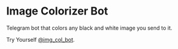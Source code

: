 # Image Colorizer Bot
Telegram bot that colors any black and white image you send to it.

Try Yourself [@img_col_bot](https://t.me/img_col_bot).
